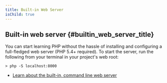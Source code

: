 ```yaml
---
title: Built-in Web Server
isChild: true
---
```


## Built-in web server {#builtin_web_server_title}

You can start learning PHP without the hassle of installing and configuring a full-fledged web server (PHP 5.4+ required). To start the server, run the following from your terminal in your project's web root:

    > php -S localhost:8000

* [Learn about the built-in, command line web server][cli-server]

[cli-server]: http://www.php.net/manual/en/features.commandline.webserver.php
